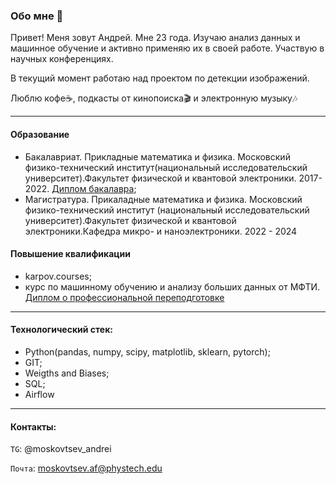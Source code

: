 ### Обо мне 👋
Привет! Меня зовут Андрей. Мне 23 года. Изучаю анализ данных и машинное обучение и активно применяю их в своей работе. Участвую в научных конференциях.

В текущий момент работаю над проектом по детекции изображений.

Люблю кофе:coffee:, подкасты от кинопоиска:clapper: и электронную музыку:notes:

***
#### Образование
* Бакалавриат. Прикладные математика и физика. Московский физико-технический институт(национальный исследовательский университет).Факультет физической и квантовой электроники. 2017-2022. [Диплом бакалавра](https://github.com/mskv99/mskv99/blob/main/скан_диплом.jpg);
* Магистратура. Прикаладные математика и физика. Московский физико-технический институт  (национальный исследовательский университет).Факультет физической и квантовой электроники.Кафедра микро- и наноэлектроники. 2022 - 2024

#### Повышение квалификации
* karpov.courses;
* курс по машинному обучению и анализу больших данных от МФТИ. [Диплом о профессиональной переподготовке](https://github.com/mskv99/mskv99/blob/main/Диплом_переподготовки_ML.pdf)

***
#### Технологический стек:
* Python(pandas, numpy, scipy, matplotlib, sklearn, pytorch);
* GIT;
* Weigths and Biases;
* SQL;
* Airflow
***
#### Контакты:
`ТG`: @moskovtsev_andrei

`Почта`: moskovtsev.af@phystech.edu




  




